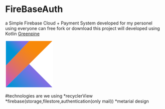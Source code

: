 # FireBaseAuth
a Simple Firebase Cloud + Payment System developed for my personel using everyone can free fork or download
this project will developed using Kotlin
[Greenpine](https://www.greenpineagency.com)

![Kotlin](https://github.com/burakusluer/FireBaseAuth/blob/master/Kotlin-logo.png?raw=true)

#technologies are we using
*recyclerView
*firebase(storage,filestore,authentication(only mail))
*metarial design
